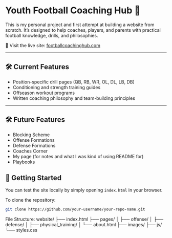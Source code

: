 # Youth Football Coaching Hub 🏈

This is my personal project and first attempt at building a  website from scratch. It’s designed to help coaches, players, and parents with practical football knowledge, drills, and philosophies.

📍 Visit the live site: [footballcoachinghub.com](https://footballcoachinghub.com)

---

## 🛠️ Current Features

- Position-specific drill pages (QB, RB, WR, OL, DL, LB, DB)
- Conditioning and strength training guides
- Offseason workout programs
- Written coaching philosophy and team-building principles

---
## 🛠️ Future Features
- Blocking Scheme
- Offense Formations
- Defense Formations
- Coaches Corner
- My page (for notes and what I was kind of using README for)
- Playbooks

## 🚀 Getting Started

You can test the site locally by simply opening `index.html` in your browser.

To clone the repository:

```bash
git clone https://github.com/your-username/your-repo-name.git
```

File Structure:
website/
├── index.html
├── pages/
│   ├── offense/
│   ├── defense/
│   ├── physical_training/
│   └── about.html
├── images/
├── js/
└── styles.css
```
